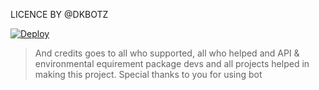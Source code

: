 LICENCE BY @DKBOTZ

[![Deploy](https://www.herokucdn.com/deploy/button.svg)](https://heroku.com/deploy?template=https://heroku.com/deploy?template=https://github.com/deepukumarpuri/demo)






> And credits goes to all who supported, all who helped and API & environmental equirement package devs and all projects helped in making this project.
> Special thanks to you for using bot
